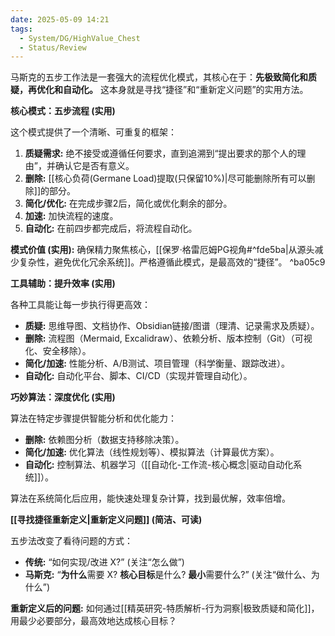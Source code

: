 ```yaml
---
date: 2025-05-09 14:21
tags:
  - System/DG/HighValue_Chest
  - Status/Review
---
```

马斯克的五步工作法是一套强大的流程优化模式，其核心在于：**先极致简化和质疑，再优化和自动化。** 这本身就是寻找“捷径”和“重新定义问题”的实用方法。

**核心模式：五步流程 (实用)**

这个模式提供了一个清晰、可重复的框架：

1. **质疑需求:** 绝不接受或遵循任何要求，直到追溯到“提出要求的那个人的理由”，并确认它是否有意义。
2. **删除:** [[核心负荷(Germane Load)提取(只保留10%)|尽可能删除所有可以删除]]的部分。
3. **简化/优化:** 在完成步骤2后，简化或优化剩余的部分。
4. **加速:** 加快流程的速度。
5. **自动化:** 在前四步都完成后，将流程自动化。

**模式价值 (实用):** 确保精力聚焦核心，[[保罗·格雷厄姆PG视角#^fde5ba|从源头减少复杂性，避免优化冗余系统]]。严格遵循此模式，是最高效的“捷径”。 ^ba05c9

**工具辅助：提升效率 (实用)**

各种工具能让每一步执行得更高效：

- **质疑:** 思维导图、文档协作、Obsidian链接/图谱（理清、记录需求及质疑）。
- **删除:** 流程图（Mermaid, Excalidraw）、依赖分析、版本控制（Git）（可视化、安全移除）。
- **简化/加速:** 性能分析、A/B测试、项目管理（科学衡量、跟踪改进）。
- **自动化:** 自动化平台、脚本、CI/CD（实现并管理自动化）。

**巧妙算法：深度优化 (实用)**

算法在特定步骤提供智能分析和优化能力：

- **删除:** 依赖图分析（数据支持移除决策）。
- **简化/加速:** 优化算法（线性规划等）、模拟算法（计算最优方案）。
- **自动化:** 控制算法、机器学习（[[自动化-工作流-核心概念|驱动自动化系统]]）。

算法在系统简化后应用，能快速处理复杂计算，找到最优解，效率倍增。

**[[寻找捷径重新定义|重新定义问题]] (简洁、可读)**

五步法改变了看待问题的方式：

- **传统:** “如何实现/改进 X?” (关注“怎么做”)
- **马斯克:** “**为什么**需要 X? **核心目标**是什么? **最小**需要什么?” (关注“做什么、为什么”)

**重新定义后的问题:** 如何通过[[精英研究-特质解析-行为洞察|极致质疑和简化]]，用最少必要部分，最高效地达成核心目标？
